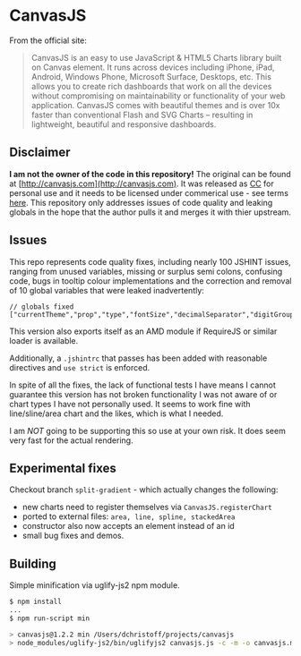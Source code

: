 # CanvasJS


From the official site:

> CanvasJS is an easy to use JavaScript & HTML5 Charts library built on Canvas element. It runs across devices including iPhone, iPad, Android, Windows Phone, Microsoft Surface, Desktops, etc. This allows you to create rich dashboards that work on all the devices without compromising on maintainability or functionality of your web application. CanvasJS comes with beautiful themes and is over 10x faster than conventional Flash and SVG Charts – resulting in lightweight, beautiful and responsive dashboards.

## Disclaimer

**I am not the owner of the code in this repository!** The original can be found at [http://canvasjs.com](http://canvasjs.com). It was released as [CC](http://creativecommons.org/licenses/by-nc/3.0/deed.en_US) for personal use and it needs to be licensed under commerical use - see terms [here](http://canvasjs.com/license-canvasjs/). This repository only addresses issues of code quality and leaking globals in the hope that the author pulls it and merges it with thier upstream.

## Issues

This repo represents code quality fixes, including nearly 100 JSHINT issues, ranging from unused variables, missing or surplus semi colons, confusing code, bugs in tooltip colour implementations and the correction and removal of 10 global variables that were leaked inadvertently:
```
// globals fixed
["currentTheme","prop","type","fontSize","decimalSeparator","digitGroupSeparator","i","textBlock","text","labelEffectiveWidth","color"]
```

This version also exports itself as an AMD module if RequireJS or similar loader is available.

Additionally, a `.jshintrc` that passes has been added with reasonable directives and `use strict` is enforced.

In spite of all the fixes, the lack of functional tests I have means I cannot guarantee this version has not broken functionality I was not aware of or chart types I have not personally used. It seems to work fine with line/sline/area chart and the likes, which is what I needed.

I am *NOT* going to be supporting this so use at your own risk. It does seem very fast for the actual rendering.

## Experimental fixes

Checkout branch `split-gradient` - which actually changes the following:

 - new charts need to register themselves via `CanvasJS.registerChart`
 - ported to external files: `area, line, spline, stackedArea`
 - constructor also now accepts an element instead of an id
 - small bug fixes and demos.

## Building

Simple minification via uglify-js2 npm module.

```sh
$ npm install
...
$ npm run-script min

> canvasjs@1.2.2 min /Users/dchristoff/projects/canvasjs
> node_modules/uglify-js2/bin/uglifyjs2 canvasjs.js -c -m -o canvasjs.min.js
```
